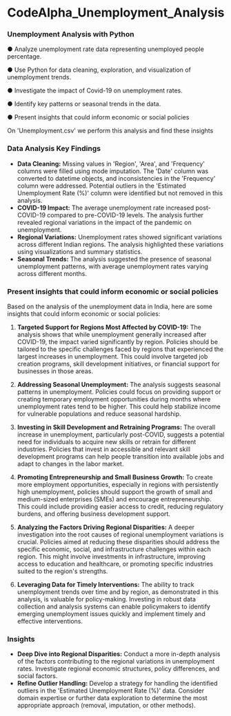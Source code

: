 # CodeAlpha_Unemployment_Analysis
###  Unemployment Analysis with Python

 ● Analyze unemployment rate data representing unemployed people percentage.

 ● Use Python for data cleaning, exploration, and visualization of unemployment trends.
 
 ● Investigate the impact of Covid-19 on unemployment rates.
 
 ● Identify key patterns or seasonal trends in the data.
 
 ● Present insights that could inform economic or social policies
 
On 'Unemployment.csv' we perform this analysis and find these insights

### Data Analysis Key Findings
* **Data Cleaning:** Missing values in 'Region', 'Area', and 'Frequency' columns were filled using mode imputation. The 'Date' column was converted to datetime objects, and inconsistencies in the 'Frequency' column were addressed. Potential outliers in the 'Estimated Unemployment Rate (%)' column were identified but not removed in this analysis.
* **COVID-19 Impact:** The average unemployment rate increased post-COVID-19 compared to pre-COVID-19 levels. The analysis further revealed regional variations in the impact of the pandemic on unemployment.
* **Regional Variations:**  Unemployment rates showed significant variations across different Indian regions.  The analysis highlighted these variations using visualizations and summary statistics.
* **Seasonal Trends:**  The analysis suggested the presence of seasonal unemployment patterns, with average unemployment rates varying across different months.



###  Present insights that could inform economic or social policies

Based on the analysis of the unemployment data in India, here are some insights that could inform economic or social policies:

1.  **Targeted Support for Regions Most Affected by COVID-19:** The analysis shows that while unemployment generally increased after COVID-19, the impact varied significantly by region. Policies should be tailored to the specific challenges faced by regions that experienced the largest increases in unemployment. This could involve targeted job creation programs, skill development initiatives, or financial support for businesses in those areas.

2.  **Addressing Seasonal Unemployment:** The analysis suggests seasonal patterns in unemployment. Policies could focus on providing support or creating temporary employment opportunities during months where unemployment rates tend to be higher. This could help stabilize income for vulnerable populations and reduce seasonal hardship.

3.  **Investing in Skill Development and Retraining Programs:** The overall increase in unemployment, particularly post-COVID, suggests a potential need for individuals to acquire new skills or retrain for different industries. Policies that invest in accessible and relevant skill development programs can help people transition into available jobs and adapt to changes in the labor market.

4.  **Promoting Entrepreneurship and Small Business Growth:** To create more employment opportunities, especially in regions with persistently high unemployment, policies should support the growth of small and medium-sized enterprises (SMEs) and encourage entrepreneurship. This could include providing easier access to credit, reducing regulatory burdens, and offering business development support.

5.  **Analyzing the Factors Driving Regional Disparities:** A deeper investigation into the root causes of regional unemployment variations is crucial. Policies aimed at reducing these disparities should address the specific economic, social, and infrastructure challenges within each region. This might involve investments in infrastructure, improving access to education and healthcare, or promoting specific industries suited to the region's strengths.

6.  **Leveraging Data for Timely Interventions:** The ability to track unemployment trends over time and by region, as demonstrated in this analysis, is valuable for policy-making. Investing in robust data collection and analysis systems can enable policymakers to identify emerging unemployment issues quickly and implement timely and effective interventions.

### Insights 
* **Deep Dive into Regional Disparities:** Conduct a more in-depth analysis of the factors contributing to the regional variations in unemployment rates. Investigate regional economic structures, policy differences, and social factors.
* **Refine Outlier Handling:**  Develop a strategy for handling the identified outliers in the 'Estimated Unemployment Rate (%)' data.  Consider domain expertise or further data exploration to determine the most appropriate approach (removal, imputation, or other methods).

